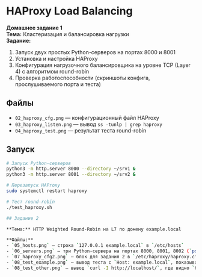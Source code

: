 # HAProxy Load Balancing

**Домашнее задание 1**  
**Тема:** Кластеризация и балансировка нагрузки  
**Задание:**  
1. Запуск двух простых Python-серверов на портах 8000 и 8001  
2. Установка и настройка HAProxy  
3. Конфигурация нагрузочного балансировщика на уровне TCP (Layer 4) с алгоритмом round-robin  
4. Проверка работоспособности (скриншоты конфига, прослушиваемого порта и теста)

## Файлы

- `02_haproxy_cfg.png` — конфигурационный файл HAProxy  
- `03_haproxy_listen.png` — вывод `ss -tunlp | grep haproxy`  
- `04_haproxy_test.png` — результат теста round-robin  

## Запуск

```bash
# Запуск Python-серверов
python3 -m http.server 8000 --directory ~/srv1 &
python3 -m http.server 8001 --directory ~/srv2 &

# Перезапуск HAProxy
sudo systemctl restart haproxy

# Тест round-robin
./test_haproxy.sh

## Задание 2

**Тема:** HTTP Weighted Round-Robin на L7 по домену example.local

**Файлы:**
- `05_hosts.png` — строка `127.0.0.1 example.local` в `/etc/hosts`  
- `06_servers.png` — три Python-сервера на портах 8000, 8001, 8002 (`ps aux | grep http.server`)  
- `07_haproxy_cfg2.png` — блок для задания 2 в `/etc/haproxy/haproxy.cfg` (HTTP-фронтенд перед TCP)  
- `08_test_example.png` — вывод теста с `Host: example.local`, показывающий пропорцию 2:3:4  
- `08_test_other.png` — вывод `curl -I http://localhost/`, где видно `HTTP/1.0 400 Bad Request`
